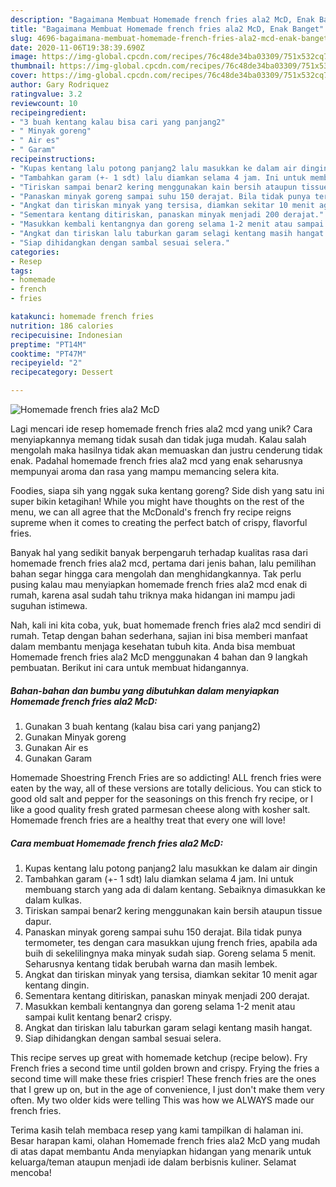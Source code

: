 ```yaml
---
description: "Bagaimana Membuat Homemade french fries ala2 McD, Enak Banget"
title: "Bagaimana Membuat Homemade french fries ala2 McD, Enak Banget"
slug: 4696-bagaimana-membuat-homemade-french-fries-ala2-mcd-enak-banget
date: 2020-11-06T19:38:39.690Z
image: https://img-global.cpcdn.com/recipes/76c48de34ba03309/751x532cq70/homemade-french-fries-ala2-mcd-foto-resep-utama.jpg
thumbnail: https://img-global.cpcdn.com/recipes/76c48de34ba03309/751x532cq70/homemade-french-fries-ala2-mcd-foto-resep-utama.jpg
cover: https://img-global.cpcdn.com/recipes/76c48de34ba03309/751x532cq70/homemade-french-fries-ala2-mcd-foto-resep-utama.jpg
author: Gary Rodriquez
ratingvalue: 3.2
reviewcount: 10
recipeingredient:
- "3 buah kentang kalau bisa cari yang panjang2"
- " Minyak goreng"
- " Air es"
- " Garam"
recipeinstructions:
- "Kupas kentang lalu potong panjang2 lalu masukkan ke dalam air dingin"
- "Tambahkan garam (+- 1 sdt) lalu diamkan selama 4 jam. Ini untuk membuang starch yang ada di dalam kentang. Sebaiknya dimasukkan ke dalam kulkas."
- "Tiriskan sampai benar2 kering menggunakan kain bersih ataupun tissue dapur."
- "Panaskan minyak goreng sampai suhu 150 derajat. Bila tidak punya termometer, tes dengan cara masukkan ujung french fries, apabila ada buih di sekelilingnya maka minyak sudah siap. Goreng selama 5 menit. Seharusnya kentang tidak berubah warna dan masih lembek."
- "Angkat dan tiriskan minyak yang tersisa, diamkan sekitar 10 menit agar kentang dingin."
- "Sementara kentang ditiriskan, panaskan minyak menjadi 200 derajat."
- "Masukkan kembali kentangnya dan goreng selama 1-2 menit atau sampai kulit kentang benar2 crispy."
- "Angkat dan tiriskan lalu taburkan garam selagi kentang masih hangat."
- "Siap dihidangkan dengan sambal sesuai selera."
categories:
- Resep
tags:
- homemade
- french
- fries

katakunci: homemade french fries 
nutrition: 186 calories
recipecuisine: Indonesian
preptime: "PT14M"
cooktime: "PT47M"
recipeyield: "2"
recipecategory: Dessert

---
```



![Homemade french fries ala2 McD](https://img-global.cpcdn.com/recipes/76c48de34ba03309/751x532cq70/homemade-french-fries-ala2-mcd-foto-resep-utama.jpg)

Lagi mencari ide resep homemade french fries ala2 mcd yang unik? Cara menyiapkannya memang tidak susah dan tidak juga mudah. Kalau salah mengolah maka hasilnya tidak akan memuaskan dan justru cenderung tidak enak. Padahal homemade french fries ala2 mcd yang enak seharusnya mempunyai aroma dan rasa yang mampu memancing selera kita.

Foodies, siapa sih yang nggak suka kentang goreng? Side dish yang satu ini super bikin ketagihan! While you might have thoughts on the rest of the menu, we can all agree that the McDonald&#39;s french fry recipe reigns supreme when it comes to creating the perfect batch of crispy, flavorful fries.

Banyak hal yang sedikit banyak berpengaruh terhadap kualitas rasa dari homemade french fries ala2 mcd, pertama dari jenis bahan, lalu pemilihan bahan segar hingga cara mengolah dan menghidangkannya. Tak perlu pusing kalau mau menyiapkan homemade french fries ala2 mcd enak di rumah, karena asal sudah tahu triknya maka hidangan ini mampu jadi suguhan istimewa.


Nah, kali ini kita coba, yuk, buat homemade french fries ala2 mcd sendiri di rumah. Tetap dengan bahan sederhana, sajian ini bisa memberi manfaat dalam membantu menjaga kesehatan tubuh kita. Anda bisa membuat Homemade french fries ala2 McD menggunakan 4 bahan dan 9 langkah pembuatan. Berikut ini cara untuk membuat hidangannya.

<!--inarticleads1-->

##### Bahan-bahan dan bumbu yang dibutuhkan dalam menyiapkan Homemade french fries ala2 McD:

1. Gunakan 3 buah kentang (kalau bisa cari yang panjang2)
1. Gunakan  Minyak goreng
1. Gunakan  Air es
1. Gunakan  Garam


Homemade Shoestring French Fries are so addicting! ALL french fries were eaten by the way, all of these versions are totally delicious. You can stick to good old salt and pepper for the seasonings on this french fry recipe, or I like a good quality fresh grated parmesan cheese along with kosher salt. Homemade french fries are a healthy treat that every one will love! 

<!--inarticleads2-->

##### Cara membuat Homemade french fries ala2 McD:

1. Kupas kentang lalu potong panjang2 lalu masukkan ke dalam air dingin
1. Tambahkan garam (+- 1 sdt) lalu diamkan selama 4 jam. Ini untuk membuang starch yang ada di dalam kentang. Sebaiknya dimasukkan ke dalam kulkas.
1. Tiriskan sampai benar2 kering menggunakan kain bersih ataupun tissue dapur.
1. Panaskan minyak goreng sampai suhu 150 derajat. Bila tidak punya termometer, tes dengan cara masukkan ujung french fries, apabila ada buih di sekelilingnya maka minyak sudah siap. Goreng selama 5 menit. Seharusnya kentang tidak berubah warna dan masih lembek.
1. Angkat dan tiriskan minyak yang tersisa, diamkan sekitar 10 menit agar kentang dingin.
1. Sementara kentang ditiriskan, panaskan minyak menjadi 200 derajat.
1. Masukkan kembali kentangnya dan goreng selama 1-2 menit atau sampai kulit kentang benar2 crispy.
1. Angkat dan tiriskan lalu taburkan garam selagi kentang masih hangat.
1. Siap dihidangkan dengan sambal sesuai selera.


This recipe serves up great with homemade ketchup (recipe below). Fry French fries a second time until golden brown and crispy. Frying the fries a second time will make these fries crispier! These french fries are the ones that I grew up on, but in the age of convenience, I just don&#39;t make them very often. My two older kids were telling This was how we ALWAYS made our french fries. 

Terima kasih telah membaca resep yang kami tampilkan di halaman ini. Besar harapan kami, olahan Homemade french fries ala2 McD yang mudah di atas dapat membantu Anda menyiapkan hidangan yang menarik untuk keluarga/teman ataupun menjadi ide dalam berbisnis kuliner. Selamat mencoba!
